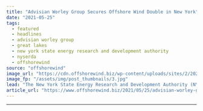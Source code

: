 ```yaml
---
title: "Advisian Worley Group Secures Offshore Wind Double in New York"
date: "2021-05-25"
tags: 
  - featured
  - headlines
  - advisian worley group
  - great lakes
  - new york state energy research and development authority
  - nyserda
  - offshorewind
source: "offshorewind"
image_url: "https://cdn.offshorewind.biz/wp-content/uploads/sites/2/2021/05/13154003/DNV.jpg"
image_fp: "/assets/img/post_thumbnails/3.jpg"
lead: "The New York State Energy Research and Development Authority (NYSERDA) has selected Advisian Worley"
article_url: "https://www.offshorewind.biz/2021/05/25/advisian-worley-group-secures-offshore-wind-double-in-new-york/"
---
```


---
